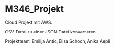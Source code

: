 # M346_Projekt

Cloud Projekt mit AWS.

CSV-Datei zu einer JSON-Datei konvertieren.

Projektteam: Emilija Antic, Elisa Schoch, Anika Aepli
